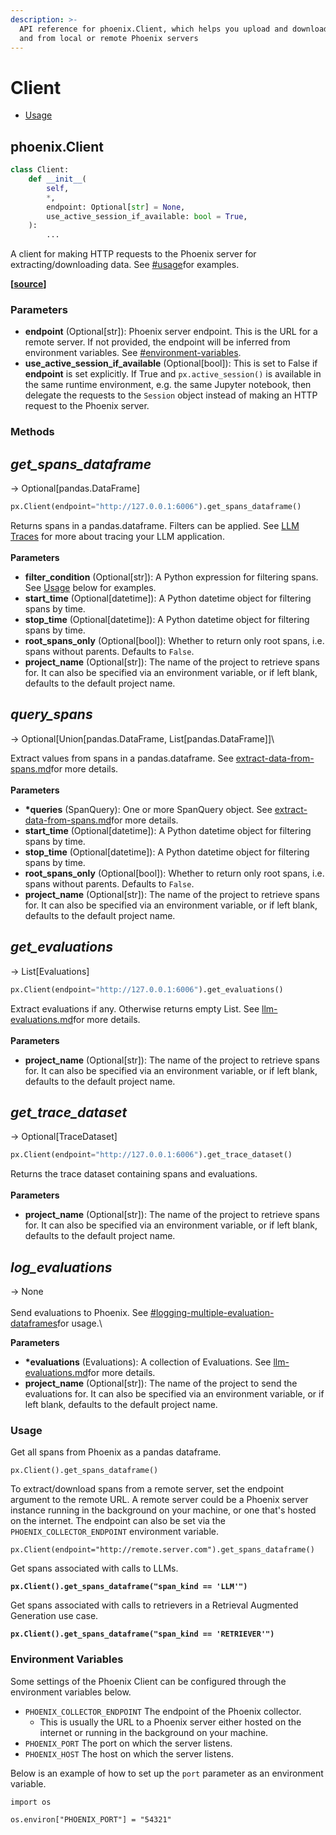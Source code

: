 ```yaml
---
description: >-
  API reference for phoenix.Client, which helps you upload and download data to
  and from local or remote Phoenix servers
---
```


# Client

* [Usage](client.md#usage)

## phoenix.Client

```python
class Client:
    def __init__(
        self,
        *,
        endpoint: Optional[str] = None,
        use_active_session_if_available: bool = True,
    ):
        ...
```

A client for making HTTP requests to the Phoenix server for extracting/downloading data. See [#usage](client.md#usage "mention")for examples.

**\[**[**source**](https://github.com/Arize-ai/phoenix/blob/main/src/phoenix/session/client.py)**]**

### Parameters

* **endpoint** (Optional\[str]): Phoenix server endpoint. This is the URL for a remote server. If not provided, the endpoint will be inferred from environment variables. See [#environment-variables](client.md#environment-variables "mention").
* **use\_active\_session\_if\_available** (Optional\[bool]): This is set to False if **endpoint** is set explicitly. If True and `px.active_session()` is available in the same runtime environment, e.g. the same Jupyter notebook, then delegate the requests to the `Session` object instead of making an HTTP request to the Phoenix server.

### Methods

## _**get\_spans\_dataframe**_

\-> Optional\[pandas.DataFrame]

```python
px.Client(endpoint="http://127.0.0.1:6006").get_spans_dataframe()
```

Returns spans in a pandas.dataframe. Filters can be applied. See [LLM Traces](../concepts/llm-traces.md) for more about tracing your LLM application.\
\
**Parameters**

* **filter\_condition** (Optional\[str]): A Python expression for filtering spans. See [Usage](client.md#usage) below for examples.
* **start\_time** (Optional\[datetime]): A Python datetime object for filtering spans by time.
* **stop\_time** (Optional\[datetime]): A Python datetime object for filtering spans by time.
* **root\_spans\_only** (Optional\[bool]): Whether to return only root spans, i.e. spans without parents. Defaults to `False`.
* **project\_name** (Optional\[str]): The name of the project to retrieve spans for. It can also be specified via an environment variable, or if left blank, defaults to the default project name.

## _**query\_spans**_

\-> Optional\[Union\[pandas.DataFrame, List\[pandas.DataFrame]]\\

Extract values from spans in a pandas.dataframe. See [extract-data-from-spans.md](../tracing/how-to-tracing/extract-data-from-spans.md "mention")for more details.\
\
**Parameters**

* **\*queries** (SpanQuery): One or more SpanQuery object. See [extract-data-from-spans.md](../tracing/how-to-tracing/extract-data-from-spans.md "mention")for more details.
* **start\_time** (Optional\[datetime]): A Python datetime object for filtering spans by time.
* **stop\_time** (Optional\[datetime]): A Python datetime object for filtering spans by time.
* **root\_spans\_only** (Optional\[bool]): Whether to return only root spans, i.e. spans without parents. Defaults to `False`.
* **project\_name** (Optional\[str]): The name of the project to retrieve spans for. It can also be specified via an environment variable, or if left blank, defaults to the default project name.

## _**get\_evaluations**_

\-> List\[Evaluations]

```python
px.Client(endpoint="http://127.0.0.1:6006").get_evaluations()
```

Extract evaluations if any. Otherwise returns empty List. See [llm-evaluations.md](../tracing/how-to-tracing/llm-evaluations.md "mention")for more details.\
\
**Parameters**

* **project\_name** (Optional\[str]): The name of the project to retrieve spans for. It can also be specified via an environment variable, or if left blank, defaults to the default project name.

## _**get\_trace\_dataset**_

\-> Optional\[TraceDataset]

```python
px.Client(endpoint="http://127.0.0.1:6006").get_trace_dataset()
```

Returns the trace dataset containing spans and evaluations.\
\
**Parameters**

* **project\_name** (Optional\[str]): The name of the project to retrieve spans for. It can also be specified via an environment variable, or if left blank, defaults to the default project name.

## _**log\_evaluations**_

\-> None\
\
Send evaluations to Phoenix. See [#logging-multiple-evaluation-dataframes](../tracing/how-to-tracing/llm-evaluations.md#logging-multiple-evaluation-dataframes "mention")for usage.\\

**Parameters**

* **\*evaluations** (Evaluations): A collection of Evaluations. See [llm-evaluations.md](../tracing/how-to-tracing/llm-evaluations.md "mention")for more details.
* **project\_name** (Optional\[str]): The name of the project to send the evaluations for. It can also be specified via an environment variable, or if left blank, defaults to the default project name.

### Usage

Get all spans from Phoenix as a pandas dataframe.

```
px.Client().get_spans_dataframe()
```

To extract/download spans from a remote server, set the endpoint argument to the remote URL. A remote server could be a Phoenix server instance running in the background on your machine, or one that's hosted on the internet. The endpoint can also be set via the `PHOENIX_COLLECTOR_ENDPOINT` environment variable.

```
px.Client(endpoint="http://remote.server.com").get_spans_dataframe()
```

Get spans associated with calls to LLMs.

<pre class="language-python"><code class="lang-python"><strong>px.Client().get_spans_dataframe("span_kind == 'LLM'")
</strong></code></pre>

Get spans associated with calls to retrievers in a Retrieval Augmented Generation use case.

<pre class="language-python"><code class="lang-python"><strong>px.Client().get_spans_dataframe("span_kind == 'RETRIEVER'")
</strong></code></pre>

### Environment Variables

Some settings of the Phoenix Client can be configured through the environment variables below.

* `PHOENIX_COLLECTOR_ENDPOINT` The endpoint of the Phoenix collector.
  * This is usually the URL to a Phoenix server either hosted on the internet or running in the background on your machine.
* `PHOENIX_PORT` The port on which the server listens.
* `PHOENIX_HOST` The host on which the server listens.

Below is an example of how to set up the `port` parameter as an environment variable.

```
import os

os.environ["PHOENIX_PORT"] = "54321"
```
